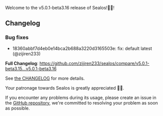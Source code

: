 Welcome to the v5.0.1-beta3.16 release of Sealos!🎉🎉!



## Changelog
### Bug fixes
* 18360abbf7d4eb0e14bca2b688a3220d3165503e: fix: default latest (@zijiren233)

**Full Changelog**: https://github.com/zijiren233/sealos/compare/v5.0.1-beta3.15...v5.0.1-beta3.16

See [the CHANGELOG](https://github.com/zijiren233/sealos/blob/main/CHANGELOG/CHANGELOG.md) for more details.

Your patronage towards Sealos is greatly appreciated 🎉🎉.

If you encounter any problems during its usage, please create an issue in the [GitHub repository](https://github.com/zijiren233/sealos), we're committed to resolving your problem as soon as possible.

